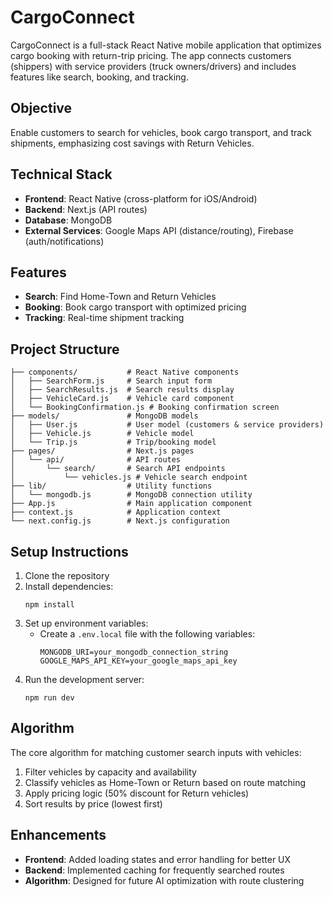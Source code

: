 # CargoConnect

CargoConnect is a full-stack React Native mobile application that optimizes cargo booking with return-trip pricing. The app connects customers (shippers) with service providers (truck owners/drivers) and includes features like search, booking, and tracking.

## Objective

Enable customers to search for vehicles, book cargo transport, and track shipments, emphasizing cost savings with Return Vehicles.

## Technical Stack

- **Frontend**: React Native (cross-platform for iOS/Android)
- **Backend**: Next.js (API routes)
- **Database**: MongoDB
- **External Services**: Google Maps API (distance/routing), Firebase (auth/notifications)

## Features

- **Search**: Find Home-Town and Return Vehicles
- **Booking**: Book cargo transport with optimized pricing
- **Tracking**: Real-time shipment tracking

## Project Structure

```
├── components/           # React Native components
│   ├── SearchForm.js     # Search input form
│   ├── SearchResults.js  # Search results display
│   ├── VehicleCard.js    # Vehicle card component
│   └── BookingConfirmation.js # Booking confirmation screen
├── models/               # MongoDB models
│   ├── User.js           # User model (customers & service providers)
│   ├── Vehicle.js        # Vehicle model
│   └── Trip.js           # Trip/booking model
├── pages/                # Next.js pages
│   └── api/              # API routes
│       └── search/       # Search API endpoints
│           └── vehicles.js # Vehicle search endpoint
├── lib/                  # Utility functions
│   └── mongodb.js        # MongoDB connection utility
├── App.js                # Main application component
├── context.js            # Application context
└── next.config.js        # Next.js configuration
```

## Setup Instructions

1. Clone the repository
2. Install dependencies:
   ```
   npm install
   ```
3. Set up environment variables:
   - Create a `.env.local` file with the following variables:
     ```
     MONGODB_URI=your_mongodb_connection_string
     GOOGLE_MAPS_API_KEY=your_google_maps_api_key
     ```
4. Run the development server:
   ```
   npm run dev
   ```

## Algorithm

The core algorithm for matching customer search inputs with vehicles:

1. Filter vehicles by capacity and availability
2. Classify vehicles as Home-Town or Return based on route matching
3. Apply pricing logic (50% discount for Return vehicles)
4. Sort results by price (lowest first)

## Enhancements

- **Frontend**: Added loading states and error handling for better UX
- **Backend**: Implemented caching for frequently searched routes
- **Algorithm**: Designed for future AI optimization with route clustering